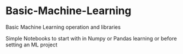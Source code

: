 # Basic-Machine-Learning
Basic Machine Learning operation and libraries

Simple Notebooks to start with in Numpy or Pandas learning or before setting an ML project 
